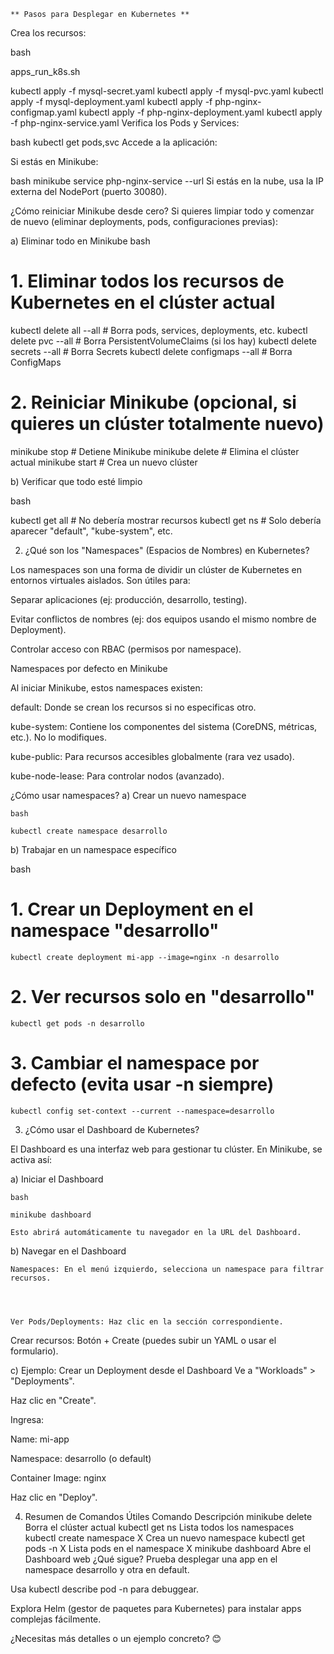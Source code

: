 	** Pasos para Desplegar en Kubernetes **

Crea los recursos:

bash

apps_run_k8s.sh 

kubectl apply -f mysql-secret.yaml
kubectl apply -f mysql-pvc.yaml
kubectl apply -f mysql-deployment.yaml
kubectl apply -f php-nginx-configmap.yaml
kubectl apply -f php-nginx-deployment.yaml
kubectl apply -f php-nginx-service.yaml
Verifica los Pods y Services:

bash
kubectl get pods,svc
Accede a la aplicación:

Si estás en Minikube:

bash
minikube service php-nginx-service --url
Si estás en la nube, usa la IP externa del NodePort (puerto 30080).







¿Cómo reiniciar Minikube desde cero?
Si quieres limpiar todo y comenzar de nuevo (eliminar deployments, pods, configuraciones previas):

a) Eliminar todo en Minikube
bash
# 1. Eliminar todos los recursos de Kubernetes en el clúster actual


kubectl delete all --all  # Borra pods, services, deployments, etc.
kubectl delete pvc --all  # Borra PersistentVolumeClaims (si los hay)
kubectl delete secrets --all  # Borra Secrets
kubectl delete configmaps --all  # Borra ConfigMaps

# 2. Reiniciar Minikube (opcional, si quieres un clúster totalmente nuevo)

minikube stop  # Detiene Minikube
minikube delete  # Elimina el clúster actual
minikube start  # Crea un nuevo clúster


b) Verificar que todo esté limpio

bash

kubectl get all  # No debería mostrar recursos
kubectl get ns   # Solo debería aparecer "default", "kube-system", etc.

2. ¿Qué son los "Namespaces" (Espacios de Nombres) en Kubernetes?

Los namespaces son una forma de dividir un clúster de Kubernetes en entornos virtuales aislados. Son útiles para:

Separar aplicaciones (ej: producción, desarrollo, testing).

Evitar conflictos de nombres (ej: dos equipos usando el mismo nombre de Deployment).

Controlar acceso con RBAC (permisos por namespace).

Namespaces por defecto en Minikube

Al iniciar Minikube, estos namespaces existen:

default: Donde se crean los recursos si no especificas otro.

kube-system: Contiene los componentes del sistema (CoreDNS, métricas, etc.). No lo modifiques.

kube-public: Para recursos accesibles globalmente (rara vez usado).

kube-node-lease: Para controlar nodos (avanzado).

¿Cómo usar namespaces?
a) Crear un nuevo namespace

	bash

	kubectl create namespace desarrollo


b) Trabajar en un namespace específico

bash

# 1. Crear un Deployment en el namespace "desarrollo"

	kubectl create deployment mi-app --image=nginx -n desarrollo

# 2. Ver recursos solo en "desarrollo"

	kubectl get pods -n desarrollo

# 3. Cambiar el namespace por defecto (evita usar -n siempre)
	
	kubectl config set-context --current --namespace=desarrollo

3. ¿Cómo usar el Dashboard de Kubernetes?

El Dashboard es una interfaz web para gestionar tu clúster. En Minikube, se activa así:

a) Iniciar el Dashboard

	bash
	
	minikube dashboard
	
	Esto abrirá automáticamente tu navegador en la URL del Dashboard.

b) Navegar en el Dashboard

	Namespaces: En el menú izquierdo, selecciona un namespace para filtrar recursos.

	


	Ver Pods/Deployments: Haz clic en la sección correspondiente.

Crear recursos: Botón + Create (puedes subir un YAML o usar el formulario).

c) Ejemplo: Crear un Deployment desde el Dashboard
Ve a "Workloads" > "Deployments".

Haz clic en "Create".

Ingresa:

Name: mi-app

Namespace: desarrollo (o default)

Container Image: nginx

Haz clic en "Deploy".

4. Resumen de Comandos Útiles
Comando	Descripción
minikube delete	Borra el clúster actual
kubectl get ns	Lista todos los namespaces
kubectl create namespace X	Crea un nuevo namespace
kubectl get pods -n X	Lista pods en el namespace X
minikube dashboard	Abre el Dashboard web
¿Qué sigue?
Prueba desplegar una app en el namespace desarrollo y otra en default.

Usa kubectl describe pod <nombre> -n <namespace> para debuggear.

Explora Helm (gestor de paquetes para Kubernetes) para instalar apps complejas fácilmente.

¿Necesitas más detalles o un ejemplo concreto? 😊
